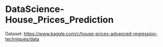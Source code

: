 # DataScience-House_Prices_Prediction
Dataset: https://www.kaggle.com/c/house-prices-advanced-regression-techniques/data
